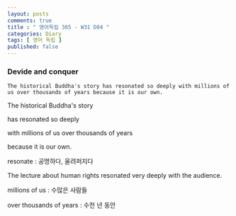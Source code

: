```yaml
---
layout: posts
comments: true
title : " 영어독립 365 - W31 D04 "
categories: Diary
tags: [ 영어 독립 ]
published: false
---
```


### Devide and conquer

```text
The historical Buddha's story has resonated so deeply with millions of us over thousands of years because it is our own.
```

The historical Buddha's story

has resonated so deeply

with millions of us over thousands of years

because it is our own.

resonate
 : 공명하다, 울려퍼지다

The lecture about human rights resonated very deeply with the audience.

millions of us
 : 수많은 사람들

over thousands of years
 : 수천 년 동안
